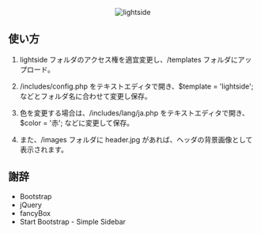 <p align="center"><img src="https://user-images.githubusercontent.com/25574701/52907593-d2425300-32a7-11e9-8dd9-e1a243bdf8ec.png" alt="lightside"></p>

## 使い方

1. lightside フォルダのアクセス権を適宜変更し、/templates フォルダにアップロード。

2. /includes/config.php をテキストエディタで開き、$template = 'lightside'; などとフォルダ名に合わせて変更し保存。

3. 色を変更する場合は、/includes/lang/ja.php をテキストエディタで開き、$color = '赤'; などに変更して保存。

4. また、/images フォルダに header.jpg があれば、ヘッダの背景画像として表示されます。


## 謝辞

- Bootstrap
- jQuery
- fancyBox
- Start Bootstrap - Simple Sidebar
